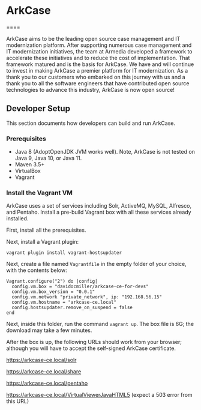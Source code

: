 # ArkCase
====

ArkCase aims to be the leading open source case management and IT modernization platform. After supporting numerous case management and IT modernization initiatives, the team at Armedia developed a framework to accelerate these initiatives and to reduce the cost of implementation.  That framework matured and is the basis for ArkCase.  We have and will continue to invest in making ArkCase a premier platform for IT modernization.  As a thank you to our customers who embarked on this journey with us and a thank you to all the software engineers that have contributed open source technologies to advance this industry, ArkCase is now open source!

## Developer Setup
This section documents how developers can build and run ArkCase.

### Prerequisites
* Java 8 (AdoptOpenJDK JVM works well).  Note, ArkCase is not tested on Java 9, Java 10, or Java 11.
* Maven 3.5+
* VirtualBox
* Vagrant

### Install the Vagrant VM
ArkCase uses a set of services including Solr, ActiveMQ, MySQL, Alfresco, and Pentaho.  Install a pre-build Vagrant box with all these services already installed.

First, install all the prerequisites.

Next, install a Vagrant plugin:

```
vagrant plugin install vagrant-hostsupdater
```

Next, create a file named `Vagrantfile` in the empty folder of your choice, with the contents below:
```
Vagrant.configure("2") do |config|
  config.vm.box = "davidocmiller/arkcase-ce-for-devs"
  config.vm.box_version = "0.0.1"
  config.vm.network "private_network", ip: "192.168.56.15"
  config.vm.hostname = "arkcase-ce.local"
  config.hostsupdater.remove_on_suspend = false
end
```

Next, inside this folder, run the command `vagrant up`.  The box file is 6G; the download may take a few minutes.

After the box is up, the following URLs should work from your browser; although you will have to accept the self-signed ArkCase certificate.

https://arkcase-ce.local/solr

https://arkcase-ce.local/share

https://arkcase-ce.local/pentaho

https://arkcase-ce.local/VirtualViewerJavaHTML5 (expect a 503 error from this URL)

